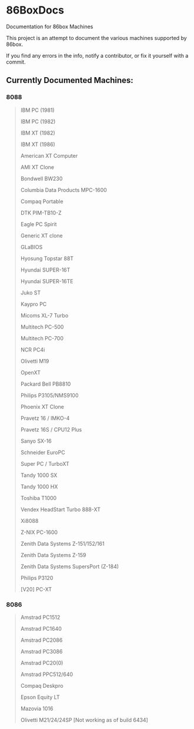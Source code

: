 # 86BoxDocs
Documentation for 86box Machines

This project is an attempt to document the various machines supported by 86box.

If you find any errors in the info, notify a contributor, or fix it yourself with a commit.

## Currently Documented Machines:

### 8088
> IBM PC (1981)
>
> IBM PC (1982)
>
> IBM XT (1982)
>
> IBM XT (1986)
>
> American XT Computer
>
> AMI XT Clone
>
> Bondwell BW230
>
> Columbia Data Products MPC-1600
>
> Compaq Portable
>
> DTK PIM-TB10-Z
>
> Eagle PC Spirit
>
> Generic XT clone
>
> GLaBIOS
>
> Hyosung Topstar 88T
>
> Hyundai SUPER-16T
>
> Hyundai SUPER-16TE
>
> Juko ST
>
> Kaypro PC
>
> Micoms XL-7 Turbo
>
> Multitech PC-500
>
> Multitech PC-700
>
> NCR PC4i
>
> Olivetti M19
>
> OpenXT
>
> Packard Bell PB8810
>
> Philips P3105/NMS9100
>
> Phoenix XT Clone
>
> Pravetz 16 / IMKO-4
>
> Pravetz 16S / CPU12 Plus
>
> Sanyo SX-16
>
> Schneider EuroPC
>
> Super PC / TurboXT
>
> Tandy 1000 SX
>
> Tandy 1000 HX
>
> Toshiba T1000
>
> Vendex HeadStart Turbo 888-XT
>
> Xi8088
>
> Z-NIX PC-1600
>
> Zenith Data Systems Z-151/152/161
>
> Zenith Data Systems Z-159
>
> Zenith Data Systems SupersPort (Z-184)
>
> Philips P3120
>
> [V20] PC-XT

### 8086

> Amstrad PC1512
>
> Amstrad PC1640
>
> Amstrad PC2086
>
> Amstrad PC3086
>
> Amstrad PC20(0)
>
> Amstrad PPC512/640
>
> Compaq Deskpro
>
> Epson Equity LT
>
> Mazovia 1016
>
> Olivetti M21/24/24SP [Not working as of build 6434]